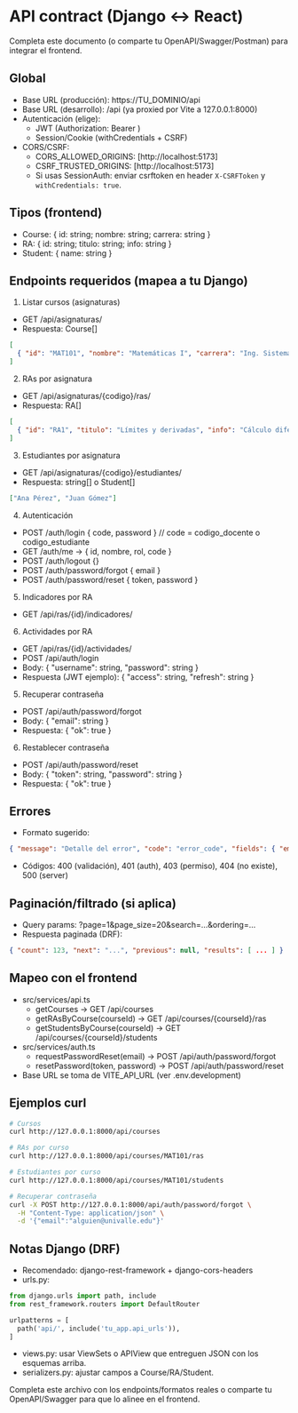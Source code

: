 # API contract (Django <-> React)

Completa este documento (o comparte tu OpenAPI/Swagger/Postman) para integrar el frontend.

## Global
- Base URL (producción): https://TU_DOMINIO/api
- Base URL (desarrollo): /api (ya proxied por Vite a 127.0.0.1:8000)
- Autenticación (elige):
  - JWT (Authorization: Bearer <token>)
  - Session/Cookie (withCredentials + CSRF)
- CORS/CSRF:
  - CORS_ALLOWED_ORIGINS: [http://localhost:5173]
  - CSRF_TRUSTED_ORIGINS: [http://localhost:5173]
  - Si usas SessionAuth: enviar csrftoken en header `X-CSRFToken` y `withCredentials: true`.

## Tipos (frontend)
- Course: { id: string; nombre: string; carrera: string }
- RA: { id: string; titulo: string; info: string }
- Student: { name: string }

## Endpoints requeridos (mapea a tu Django)
1) Listar cursos (asignaturas)
- GET /api/asignaturas/
- Respuesta: Course[]
```json
[
  { "id": "MAT101", "nombre": "Matemáticas I", "carrera": "Ing. Sistemas" }
]
```

2) RAs por asignatura
- GET /api/asignaturas/{codigo}/ras/
- Respuesta: RA[]
```json
[
  { "id": "RA1", "titulo": "Límites y derivadas", "info": "Cálculo diferencial básico" }
]
```

3) Estudiantes por asignatura
- GET /api/asignaturas/{codigo}/estudiantes/
- Respuesta: string[] o Student[]
```json
["Ana Pérez", "Juan Gómez"]
```

4) Autenticación
  - POST /auth/login { code, password }  // code = codigo_docente o codigo_estudiante
  - GET /auth/me -> { id, nombre, rol, code }
  - POST /auth/logout {}
  - POST /auth/password/forgot { email }
  - POST /auth/password/reset { token, password }

5) Indicadores por RA
- GET /api/ras/{id}/indicadores/

6) Actividades por RA
- GET /api/ras/{id}/actividades/
- POST /api/auth/login
- Body: { "username": string, "password": string }
- Respuesta (JWT ejemplo): { "access": string, "refresh": string }

5) Recuperar contraseña
- POST /api/auth/password/forgot
- Body: { "email": string }
- Respuesta: { "ok": true }

6) Restablecer contraseña
- POST /api/auth/password/reset
- Body: { "token": string, "password": string }
- Respuesta: { "ok": true }

## Errores
- Formato sugerido:
```json
{ "message": "Detalle del error", "code": "error_code", "fields": { "email": "no válido" } }
```
- Códigos: 400 (validación), 401 (auth), 403 (permiso), 404 (no existe), 500 (server)

## Paginación/filtrado (si aplica)
- Query params: ?page=1&page_size=20&search=...&ordering=...
- Respuesta paginada (DRF):
```json
{ "count": 123, "next": "...", "previous": null, "results": [ ... ] }
```

## Mapeo con el frontend
- src/services/api.ts
  - getCourses -> GET /api/courses
  - getRAsByCourse(courseId) -> GET /api/courses/{courseId}/ras
  - getStudentsByCourse(courseId) -> GET /api/courses/{courseId}/students
- src/services/auth.ts
  - requestPasswordReset(email) -> POST /api/auth/password/forgot
  - resetPassword(token, password) -> POST /api/auth/password/reset
- Base URL se toma de VITE_API_URL (ver .env.development)

## Ejemplos curl
```bash
# Cursos
curl http://127.0.0.1:8000/api/courses

# RAs por curso
curl http://127.0.0.1:8000/api/courses/MAT101/ras

# Estudiantes por curso
curl http://127.0.0.1:8000/api/courses/MAT101/students

# Recuperar contraseña
curl -X POST http://127.0.0.1:8000/api/auth/password/forgot \
  -H "Content-Type: application/json" \
  -d '{"email":"alguien@univalle.edu"}'
```

## Notas Django (DRF)
- Recomendado: django-rest-framework + django-cors-headers
- urls.py:
```py
from django.urls import path, include
from rest_framework.routers import DefaultRouter

urlpatterns = [
  path('api/', include('tu_app.api_urls')),
]
```
- views.py: usar ViewSets o APIView que entreguen JSON con los esquemas arriba.
- serializers.py: ajustar campos a Course/RA/Student.

Completa este archivo con los endpoints/formatos reales o comparte tu OpenAPI/Swagger para que lo alinee en el frontend.
